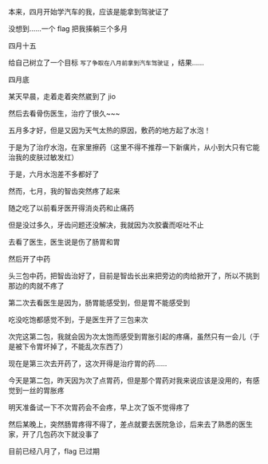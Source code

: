 本来，四月开始学汽车的我，应该是能拿到驾驶证了

没想到……一个 flag 把我揍躺三个多月

四月十五

给自己树立了一个目标 `写了争取在八月前拿到汽车驾驶证` ，结果……

四月底

某天早晨，走着走着突然崴到了 jio

然后去看骨伤医生，治疗了很久~~~

五月多才好，但是又因为天气太热的原因，敷药的地方起了水泡！

于是为了治疗水泡，在家里擦药（这里不得不推荐一下新癀片，从小到大只有它能治我的皮肤过敏发红）

于是，六月水泡差不多都好了

然而，七月，我的智齿突然疼了起来

随之吃了以前看牙医开得消炎药和止痛药

但是没过多久，牙齿问题还没解决，我就因为次胶囊而呕吐不止

去看了医生，医生说是伤了肠胃和胃

然后开了中药

头三包中药，把智齿治好了，目前是智齿长出来把旁边的肉给掀开了，所以不挑到那边的肉就不疼了

第二次去看医生是因为，肠胃能感受到，但是胃不能感受到

吃没吃饱都感觉不到，于是医生开了三包来次

次完这第二包，我就会因为次太饱而感受到胃胀引起的疼痛，虽然只有一会儿（于是被下令胃坏掉了，不能乱次东西了）

现在是第三次去开药了，这次开得是治疗胃的药……

今天是第二包，昨天因为次了点胃药，但是那个胃药对我来说应该是没用的，有感觉到一丝的胃胀疼

明天准备试一下不次胃药会不会疼，早上次了饭不觉得疼了

然后某晚上，突然肠胃疼得不得了，差点就要去医院急诊，后来去了熟悉的医生家，开了几包药次下就没事了

目前已经八月了，flag 已过期
